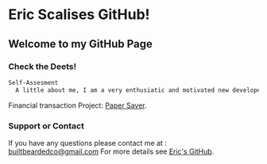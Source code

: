 # Eric Scalises GitHub!

## Welcome to my GitHub Page

### Check the Deets!



```markdown
Self-Assesment
  A little about me, I am a very enthusiatic and motivated new developer. I look for opportunities to learn new things and challenge myself whenever possible. I might not be the most experienced developer but my hardwork and drive make me competitive with the best of them. I really strive to put my 100% into everything and be the best at what I set my mind to. I have experience in C, C++, Java, Python, Kotlin, HTML, CSS, JavaScript and a little bit of Ruby. This broad knowledge of program languages makes me adaptable in any enviroment. I have focused most of my skills into creating a mobile application that is on my GitHub, and looking to add more projects of different talents in the near future. My interest in coding began truthfully back in the days of MySpace and customizing your profile with HTML, from there my interest benefited me in my career as a Welder/Machinist for the United States Marine Corps, with G-Code for CNC programing. These expreiences, along with my passion to create, really drove me to get my degree in Software Engineering from Southern New Hampshire University. If you are looking for someone that really has a desire to provide customers with the best possible product then feel free to contact me, information can be found below. 

```
Financial transaction Project:
[Paper Saver](https://github.com/scalise0313/PaperSaverApp.git).




### Support or Contact

If you have any questions please contact me at : builtbeardedco@gmail.com
For more details see [Eric's GitHub](https://github.com/scalise0313/scalise.github.io).
